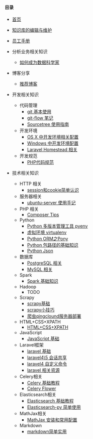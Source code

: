 #### 目录

- [首页](readme.md)

- [知识库的编辑与维护](knowledge-base.md)

- [员工手册](company-handbook.md)

- 分析业务相关知识
    - [如何成为数据科学家](how-to-be-a-data-scientist.md)

- 博客分享
    - [推荐博客](blogs.md)

- 开发相关知识
    - 代码管理
        - [git 基本使用](git-notes.md)
        - [git-flow 笔记](git-flow-notes.md)
        - [Sourcetree 使用指南](sourcetree.md)
    - 开发环境
        - [OS X 中开发环境相关配置](dev/developing-with-osx.md)
        - [Windows 中开发环境配置](dev/developing-with-windows.md)
        - [Laravel Homestead 相关](homestead.md)
    - 开发规范
        - [PHP代码规范](php-standard-recommendation.md)

- 技术相关知识
    - HTTP 相关
        - [session和cookie简单认识](session-cookie-notes.md)
    - 服务器相关
        - [ubuntu-server 使用手记](server/server-tips.md)
    - PHP 相关
        - [Composer Tips](php/composer-tips.md)
    - Python
        - [Python 多版本管理工具 pyenv](pyenv-notes.md)
        - [虚拟环境 virtualenv](virtualenv-notes.md)
        - [Python ORM之Pony](pony-notes.md)
        - [Python 包路径的基础知识](python-import-notes.md)
        - [Python Json](python_json.md)
    - 数据库
        - [PostgreSQL 相关](database/postgres.md)
        - [MySQL 相关](database/mysql.md)
    - Spark
        - [Spark 基础知识](spark/spark.md)
    - Hadoop
        - TODO
    - Scrapy
        - [scrapy基础](scrapy-notes.md)
        - [scrapy小技巧](scrapy-tips.md)
        - [爬虫qingclound服务器部署](estate-crawler-server-notes.md)
    - HTML+CSS+XPATH
        - [HTML+CSS+XPATH](html-css-xpath-notes.md)
    - JavaScript
        - [JavaScript 基础](javascript-notes.md)
    - Laravel框架
        - [laravel 基础](laravel/laravel-notes.md)
        - [laravel4\5 会话共享](laravel/lv4-lv5-session-share.md)
        - [laravel4 自定义命令](laravel/laravel-command.md)
        - [laravel 相关资源](laravel/laravel-resources.md)
    - Celery相关
        - [Celery 基础教程](celery.md)
        - [Celery Flower](celery_flower.md)
    - Elasticsearch相关
        - [Elasticsearch 基础教程](elasticsearch-install-notes.md)
        - [Elasticsearch-py 简单使用](elasticsearch-py-notes.md)
    - MathJax相关
        - [MathJax 安装和常用配置](mathjax-configuration-notes.md)
    - Markdown
        - [markdown简单实用](markdown.md)
